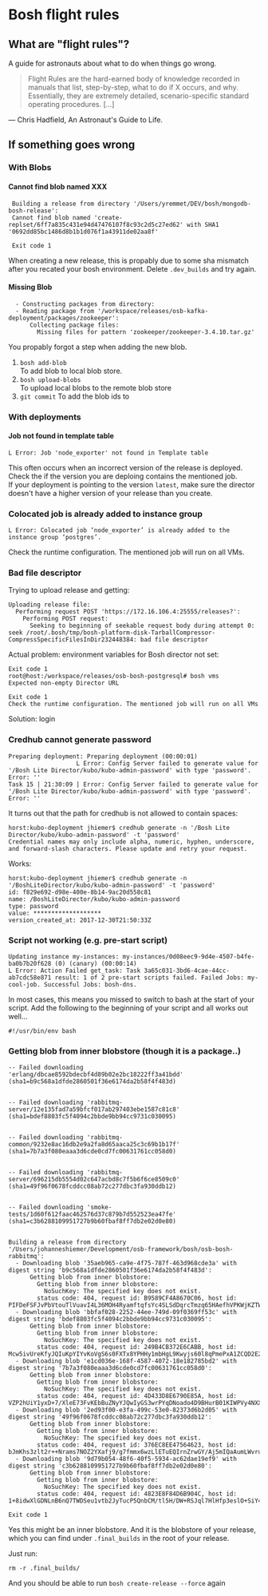 # Bosh flight rules 
## What are "flight rules"?

A guide for astronauts  about what to do when things go wrong.

>Flight Rules are the hard-earned body of knowledge recorded in manuals that list, step-by-step, what to do if X occurs, and why. Essentially, they are extremely detailed, scenario-specific standard operating procedures. [...]

— Chris Hadfield, An Astronaut's Guide to Life.

## If something goes wrong

### With Blobs

#### Cannot find blob named XXX
	 Building a release from directory '/Users/yremmet/DEV/bosh/mongodb-bosh-release':
	 Cannot find blob named 'create-replset/6ff7a835c431e94d47476107f8c93c2d5c27ed62' with SHA1 '0692dd85bc1486d8b1b1d076f1a43911de02aa8f'

	 Exit code 1

When creating a new release, this is propably due to some sha mismatch after you recated your bosh environment.
Delete `.dev_builds` and try again.

#### Missing Blob
	  - Constructing packages from directory:
      - Reading package from '/workspace/releases/osb-kafka-deployment/packages/zookeeper':
          Collecting package files:
            Missing files for pattern 'zookeeper/zookeeper-3.4.10.tar.gz'
You propably forgot a step when adding the new blob. 

1. `bosh add-blob`   
To add blob to local blob store.
2. `bosh upload-blobs`   
To upload local blobs to the remote blob store
3. `git commit`
To add the blob ids to 

### With deployments

#### Job not found in template table
	L Error: Job 'node_exporter' not found in Template table
This often occurs when an incorrect version of the release is deployed. Check the if the version you are deploing contains the mentioned job.   
If your deployment is pointing to the version `latest`, make sure the director doesn't have a higher version of your release than you create.

### Colocated job is already added to instance group
	L Error: Colocated job ‘node_exporter’ is already added to the instance group ‘postgres’.
Check the runtime configuration. The mentioned job will run on all VMs.

### Bad file descriptor
Trying to upload release and getting: 

```shell
Uploading release file:
  Performing request POST 'https://172.16.106.4:25555/releases?':
    Performing POST request:
      Seeking to beginning of seekable request body during attempt 0: seek /root/.bosh/tmp/bosh-platform-disk-TarballCompressor-CompressSpecificFilesInDir232448384: bad file descriptor
```

Actual problem: environment variables for Bosh director not set:

```shell
Exit code 1
root@host:/workspace/releases/osb-bosh-postgresql# bosh vms
Expected non-empty Director URL

Exit code 1
Check the runtime configuration. The mentioned job will run on all VMs
```
Solution: login

### Credhub cannot generate password
```shell
Preparing deployment: Preparing deployment (00:00:01)
                   L Error: Config Server failed to generate value for '/Bosh Lite Director/kubo/kubo-admin-password' with type 'password'. Error: ''
Task 15 | 21:30:09 | Error: Config Server failed to generate value for '/Bosh Lite Director/kubo/kubo-admin-password' with type 'password'. Error: ''
````

It turns out that the path for credhub is not allowed to contain spaces:

````shell
horst:kubo-deployment jhiemer$ credhub generate -n '/Bosh Lite Director/kubo/kubo-admin-password' -t 'password'
Credential names may only include alpha, numeric, hyphen, underscore, and forward-slash characters. Please update and retry your request.
````
Works:

````shell
horst:kubo-deployment jhiemer$ credhub generate -n '/BoshLiteDirector/kubo/kubo-admin-password' -t 'password'
id: f829e692-d98e-400e-8b14-9ac20d558c81
name: /BoshLiteDirector/kubo/kubo-admin-password
type: password
value: *******************
version_created_at: 2017-12-30T21:50:33Z
````
### Script not working (e.g. pre-start script)
```shell
Updating instance my-instances: my-instances/0d08eec9-9d4e-4507-b4fe-ba0b7b20f628 (0) (canary) (00:00:14)
L Error: Action Failed get_task: Task 3a65c031-3bd6-4cae-44cc-ab7cdc58e871 result: 1 of 2 pre-start scripts failed. Failed Jobs: my-cool-job. Successful Jobs: bosh-dns.
````

In most cases, this means you missed to switch to bash at the start of your script. Add the following to the beginning of your script and all works out well...

```shell
#!/usr/bin/env bash
````
### Getting blob from inner blobstore (though it is a package..)
```shell
-- Failed downloading 'erlang/dbcae8592bdecbf4d89b02e2bc18222ff3a41bdd' (sha1=b9c568a1dfde2860501f36e6174da2b58f4f483d)


-- Failed downloading 'rabbitmq-server/12e135fad7a59bfcf017ab297403ebe1587c81c8' (sha1=bdef8803fc5f4094c2bbde9bb94cc9731c030095)


-- Failed downloading 'rabbitmq-common/9232e8ac16db2e9a2fa8d65aaca25c3c69b1b17f' (sha1=7b7a3f080eaaa3d6cde0cd7fc00631761cc058d0)


-- Failed downloading 'rabbitmq-server/696215db5554d02c647acbd8c7f5b6f6ce8509c0' (sha1=49f96f0678fcddcc08ab72c277dbc3fa930ddb12)


-- Failed downloading 'smoke-tests/1d60f612faac462576d37c879b7d552523ea47fe' (sha1=c3b6288109951727b9b60fbaf8ff7db2e02d0e80)


Building a release from directory '/Users/johanneshiemer/Development/osb-framework/bosh/osb-bosh-rabbitmq':
  - Downloading blob '35aeb965-ca9e-4f75-787f-463d968cde3a' with digest string 'b9c568a1dfde2860501f36e6174da2b58f4f483d':
      Getting blob from inner blobstore:
        Getting blob from inner blobstore:
          NoSuchKey: The specified key does not exist.
        status code: 404, request id: B9589CF4A8670C06, host id: PIFDeFSFJvPbVtouTlVuavI4L36MOH4RyamftqfsYc4SLSdDqrcTmzq65HAefhVPKWjKZTW8Q+E=
  - Downloading blob 'bbfaf028-2252-44ee-749d-09f0369ff53c' with digest string 'bdef8803fc5f4094c2bbde9bb94cc9731c030095':
      Getting blob from inner blobstore:
        Getting blob from inner blobstore:
          NoSuchKey: The specified key does not exist.
        status code: 404, request id: 249B4CB372E6CABB, host id: Mcw5ivUreKfyJQIuKpYIYvKoVgS6s0FXTx8YPHHy1mbHgL9Kwyjs60l8qPmePxA1ZCQD2E2Zd/I=
  - Downloading blob 'e1cd036e-168f-4587-4072-18e182785bd2' with digest string '7b7a3f080eaaa3d6cde0cd7fc00631761cc058d0':
      Getting blob from inner blobstore:
        Getting blob from inner blobstore:
          NoSuchKey: The specified key does not exist.
        status code: 404, request id: 4D433D8E6790E85A, host id: VZP2hUiY1yxD+7/XleE73FvKEbBuZNyYJQwIyGS3wrPYqDNoado4D9BHurB01KIWPVy4NXXNNTs=
  - Downloading blob '2ed93f00-e3fa-499c-53e0-82373d6b2d05' with digest string '49f96f0678fcddcc08ab72c277dbc3fa930ddb12':
      Getting blob from inner blobstore:
        Getting blob from inner blobstore:
          NoSuchKey: The specified key does not exist.
        status code: 404, request id: 376EC8EE47564623, host id: bJmKhs3zlt2r++Nrams7NOZ2YXafj9/g7fmmx6wzLlETuEQIrnZrwGY/Aj5mIQaAumLWvrukAew=
  - Downloading blob '9d79b054-48f6-40f5-5934-ac62dae19ef9' with digest string 'c3b6288109951727b9b60fbaf8ff7db2e02d0e80':
      Getting blob from inner blobstore:
        Getting blob from inner blobstore:
          NoSuchKey: The specified key does not exist.
        status code: 404, request id: 4823E8F84D6B904C, host id: 1+8idwXlGDNLnB6nQ7TWDSeu1vtb2JyTucP5QnbCM/tl5H/DW+RSJql7HlHfp3eslO+SiY40n6o=

Exit code 1
```

Yes this might be an inner blobstore. And it is the blobstore of your release, which you can find under `.final_builds` in the root of your release.

Just run:

`rm -r .final_builds/`

And you should be able to run `bosh create-release --force` again
